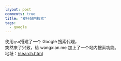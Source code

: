 ```yaml
---
layout: post
comments: true
title: "支持站内搜索"
tags:
  - google
---
```


使用`gso`搭建了一个 Google 搜索代理，  
突然来了兴致，给 wangxian.me 加上了一个站内搜索功能。   
地址：[/search.html](/search.html)